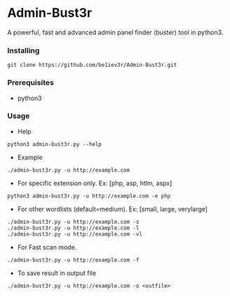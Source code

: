 # Admin-Bust3r

A powerful, fast and advanced admin panel finder (buster) tool in python3. 

### Installing

```
git clone https://github.com/be1iev3r/Admin-Bust3r.git
```

### Prerequisites

* python3

### Usage

* Help

```
python3 admin-bust3r.py --help
```

* Example

```
./admin-bust3r.py -u http://example.com
```

* For specific extension only. Ex: [php, asp, htlm, aspx]

```
python3 admin-bust3r.py -u http://example.com -e php
```

* For other wordlists (default=medium). Ex: [small, large, verylarge]

```
./admin-bust3r.py -u http://example.com -s
./admin-bust3r.py -u http://example.com -l
./admin-bust3r.py -u http://example.com -vl
```

* For Fast scan mode.

```
./admin-bust3r.py -u http://example.com -f
```

* To save result in output file

```
./admin-bust3r.py -u http://example.com -o <outfile>
```
